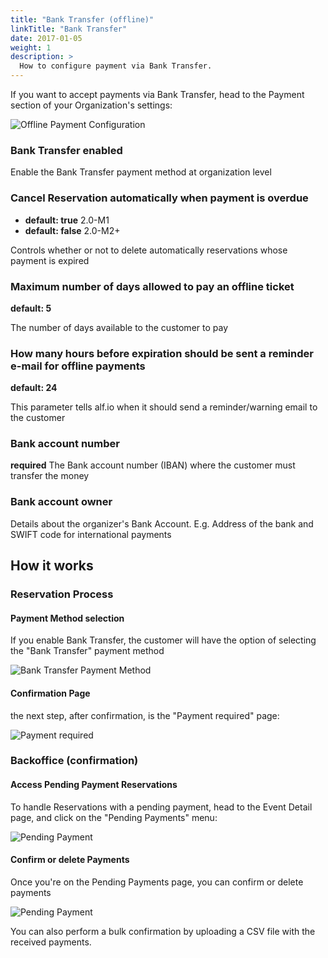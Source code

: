```yaml
---
title: "Bank Transfer (offline)"
linkTitle: "Bank Transfer"
date: 2017-01-05
weight: 1
description: >
  How to configure payment via Bank Transfer.
---
```


If you want to accept payments via Bank Transfer, head to the Payment section of your Organization's settings:

![Offline Payment Configuration](/img/configuration/payment/offline/001.png)

### Bank Transfer enabled

Enable the Bank Transfer payment method at organization level

### Cancel Reservation automatically when payment is overdue

- **default: true** 2.0-M1
- **default: false** 2.0-M2+

Controls whether or not to delete automatically reservations whose payment is expired

### Maximum number of days allowed to pay an offline ticket

**default: 5**

The number of days available to the customer to pay

### How many hours before expiration should be sent a reminder e-mail for offline payments

**default: 24**

This parameter tells alf.io when it should send a reminder/warning email to the customer

### Bank account number

**required** The Bank account number (IBAN) where the customer must transfer the money

### Bank account owner

Details about the organizer's Bank Account. E.g. Address of the bank and SWIFT code for international payments


## How it works

### Reservation Process

#### Payment Method selection

If you enable Bank Transfer, the customer will have the option of selecting the "Bank Transfer" payment method

![Bank Transfer Payment Method](/img/configuration/payment/offline/002.png)

#### Confirmation Page

the next step, after confirmation, is the "Payment required" page:

![Payment required](/img/configuration/payment/offline/003.png)

### Backoffice (confirmation)

#### Access Pending Payment Reservations

To handle Reservations with a pending payment, head to the Event Detail page, and click on the "Pending Payments" menu:

![Pending Payment](/img/configuration/payment/offline/004.png)

#### Confirm or delete Payments

Once you're on the Pending Payments page, you can confirm or delete payments

![Pending Payment](/img/configuration/payment/offline/005.png)

You can also perform a bulk confirmation by uploading a CSV file with the received payments.

